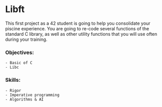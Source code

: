 # Libft
This first project as a 42 student is going to help you consolidate your piscine experience. You are going to re-code several functions of the standard C library, as well as other utility functions that you will use often during your training.

### Objectives:

    - Basic of C
    - Libc

### Skills:

    - Rigor
    - Imperative programming
    - Algorithms & AI

